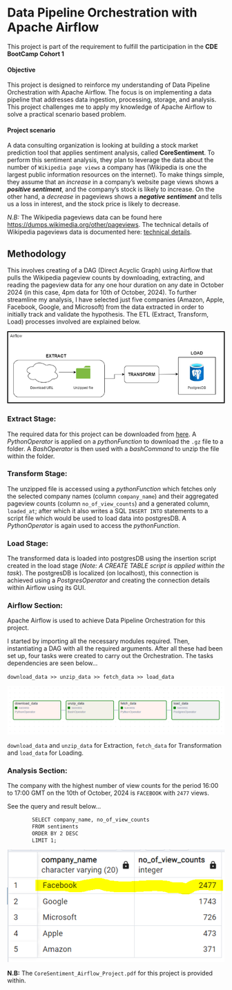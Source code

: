 # Data Pipeline Orchestration with Apache Airflow

This project is part of the requirement to fulfill the participation in the **CDE BootCamp Cohort 1**

#### Objective

This project is designed to reinforce my understanding of Data Pipeline Orchestration with Apache Airflow. The focus is on implementing a data pipeline 
that addresses data ingestion, processing, storage, and analysis. This project challenges me to apply my knowledge of Apache Airflow to solve a practical 
scenario based problem.

#### Project scenario

A data consulting organization is looking at building a stock market prediction tool that applies sentiment analysis, called **CoreSentiment**. 
To perform this sentiment analysis, they plan to leverage the data about the number of `Wikipedia page views` a company has (Wikipedia is one the largest 
public information resources on the internet). To make things simple, they assume that an *increase* in a company’s website page views shows a 
***positive sentiment***, and the company’s stock is likely to increase. On the other hand, a *decrease* in pageviews shows a ***negative sentiment*** and tells
us a loss in interest, and the stock price is likely to decrease.

*N.B:* The Wikipedia pageviews data can be found here https://dumps.wikimedia.org/other/pageviews. The technical details of Wikipedia pageviews data is documented 
here: [technical details](https://wikitech.wikimedia.org/wiki/Analytics/Data_Lake/Traffic/Pageviews).

## Methodology

This involves creating of a DAG (Direct Acyclic Graph) using Airflow that pulls the Wikipedia pageview counts by downloading, extracting, and reading the pageview 
data for any one hour duration on any date in October 2024 (in this case, 4pm data for 10th of October, 2024). To further streamline my analysis, I have selected 
just five companies (Amazon, Apple, Facebook, Google, and Microsoft) from the data extracted in order to initially track and validate the hypothesis. The ETL 
(Extract, Transform, Load) processes involved are explained below.

![Core Sentiment Data Pipeline](./coreSentimentPipeline.png)


### Extract Stage:

The required data for this project can be downloaded from [here](https://dumps.wikimedia.org/other/pageviews/2024/2024-10/pageviews-20241010-170000.gz). 
A *PythonOperator* is applied on a *pythonFunction* to download the `.gz` file to a folder. A *BashOperator* is then used with a *bashCommand* to unzip the file
within the folder.

### Transform Stage:

The unzipped file is accessed using a *pythonFunction* which fetches only the selected company names (column `company_name`) and their aggregated pageview counts 
(column `no_of_view_counts`) and a generated column, `loaded_at`; after which it also writes a SQL `INSERT INTO` statements to a script file which would be used 
to load data into postgresDB. A *PythonOperator* is again used to access the *pythonFunction*. 

### Load Stage:

The transformed data is loaded into postgresDB using the insertion script created in the load stage (*Note: A CREATE TABLE script is applied within the task*). 
The postgresDB is localized (on localhost), this connection is achieved using a *PostgresOperator* and creating the connection details within Airflow using its GUI.

### Airflow Section:

Apache Airflow is used to achieve Data Pipeline Orchestration for this project. 

I started by importing all the necessary modules required. Then, instantiating a DAG with all the required arguments. After all these had been set up, four tasks
were created to carry out the Orchestration. The tasks dependencies are seen below...

`download_data >> unzip_data >> fetch_data >> load_data`

![Airflow DAG](./coreSentimentDAG.png)

`download_data` and `unzip_data` for Extraction, `fetch_data` for Transformation and `load_data` for Loading.

### Analysis Section:

The company with the highest number of view counts for the period 16:00 to 17:00 GMT on the 10th of October, 2024 is `FACEBOOK` with `2477` views.

See the query and result below...

			SELECT company_name, no_of_view_counts
			FROM sentiments
			ORDER BY 2 DESC
			LIMIT 1;
	
	
![Query result](./highestViews.png)	



**N.B:** The `CoreSentiment_Airflow_Project.pdf` for this project is provided within.

